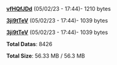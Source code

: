 [**vfHQfJDd**](/data/vfHQfJDd.txt) (05/02/23 - 17:44)- 1210 bytes

[**3ji9tTeV**](/data/3ji9tTeV.txt) (05/02/23 - 17:44)- 1039 bytes

[**3ji9tTeV**](/data/3ji9tTeV.txt) (05/02/23 - 17:44)- 1039 bytes

**Total Datas**: 8426

**Total Size**: 56.33 MB / 56.3 MB